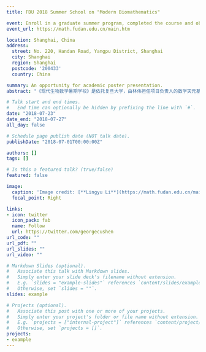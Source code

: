 ```yaml
---
title: FDU 2018 Summer School on "Modern Biomathematics"

event: Enroll in a graduate summer program, completed the course and obtained the graduation certificate
event_url: https://math.fudan.edu.cn/main.htm

location: Shanghai, China
address:
  street: No. 220, Handan Road, Yangpu District, Shanghai
  city: Shanghai
  region: Shanghai
  postcode: '200433'
  country: China

summary: An opportunity for academic poster presentation.
abstract: "《现代生物数学暑期学校》是依托复旦大学，由林伟担任项目负责人的数学天元基金项目。近年来，随着生命科学的不断发展和深入研究，许多具有显著生物医学背景的数学问题不断涌现，形成了现代生物数学研究的热点和前沿。项目申请人近年来在该领域开展了相关科研工作，并与许多国际著名学者建立了密切的合作关系。因此，由项目申请人发起举办现代生物数学暑期学校，集中邀请该领域国内外著名的专家学者，为与会的研究生、青年学者系统讲授相关课程和现代生物数学的发展前沿。相信通过本次活动的举办，将进一步促进国内现代生物数学领域的持续发展，同时为生命科学中一些重要问题的解决，为现代数学理论和方法学上的完善与丰富，打下坚实的基础。"

# Talk start and end times.
#   End time can optionally be hidden by prefixing the line with `#`.
date: "2018-07-23"
date_end: "2018-07-27"
all_day: false

# Schedule page publish date (NOT talk date).
publishDate: "2018-07-01T00:00:00Z"

authors: []
tags: []

# Is this a featured talk? (true/false)
featured: false

image:
  caption: 'Image credit: [**Lingyu Li**](https://math.fudan.edu.cn/main.htm)'
  focal_point: Right

links:
- icon: twitter
  icon_pack: fab
  name: Follow
  url: https://twitter.com/georgecushen
url_code: ""
url_pdf: ""
url_slides: ""
url_video: ""

# Markdown Slides (optional).
#   Associate this talk with Markdown slides.
#   Simply enter your slide deck's filename without extension.
#   E.g. `slides = "example-slides"` references `content/slides/example-slides.md`.
#   Otherwise, set `slides = ""`.
slides: example

# Projects (optional).
#   Associate this post with one or more of your projects.
#   Simply enter your project's folder or file name without extension.
#   E.g. `projects = ["internal-project"]` references `content/project/deep-learning/index.md`.
#   Otherwise, set `projects = []`.
projects:
- example
---
```


<!-- {{% callout note %}}
Click on the **Slides** button above to view the built-in slides feature.
{{% /callout %}}

Slides can be added in a few ways:

- **Create** slides using Wowchemy's [*Slides*](https://wowchemy.com/docs/managing-content/#create-slides) feature and link using `slides` parameter in the front matter of the talk file
- **Upload** an existing slide deck to `static/` and link using `url_slides` parameter in the front matter of the talk file
- **Embed** your slides (e.g. Google Slides) or presentation video on this page using [shortcodes](https://wowchemy.com/docs/writing-markdown-latex/).

#Further event details, including [page elements](https://wowchemy.com/docs/writing-markdown-latex/) such as image galleries, can be added to the body of this page. -->
